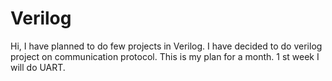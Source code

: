 # Verilog
Hi, I have planned to do few projects in Verilog. I have decided to do verilog project on communication protocol. 
This is my plan for a month. 
1 st week I will do UART.

